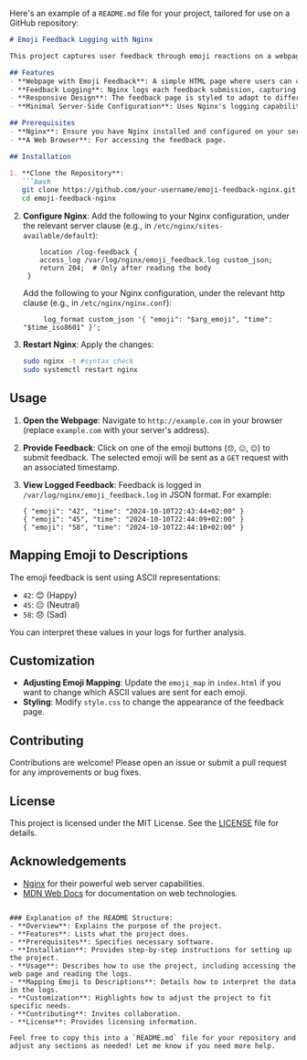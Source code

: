 Here's an example of a `README.md` file for your project, tailored for use on a GitHub repository:

```markdown
# Emoji Feedback Logging with Nginx

This project captures user feedback through emoji reactions on a webpage and logs it using Nginx. Users can click on emoji buttons (e.g., 😞, 😐, 😊) to provide feedback, which is then sent as a `GET` request to an Nginx server endpoint. Nginx logs the feedback data in a structured JSON format for further analysis.

## Features
- **Webpage with Emoji Feedback**: A simple HTML page where users can click on emoji buttons to provide feedback.
- **Feedback Logging**: Nginx logs each feedback submission, capturing details like the emoji and the time of submission.
- **Responsive Design**: The feedback page is styled to adapt to different screen sizes, ensuring usability across devices.
- **Minimal Server-Side Configuration**: Uses Nginx's logging capabilities to handle feedback without the need for additional backend services.

## Prerequisites
- **Nginx**: Ensure you have Nginx installed and configured on your server.
- **A Web Browser**: For accessing the feedback page.

## Installation

1. **Clone the Repository**:
   ```bash
   git clone https://github.com/your-username/emoji-feedback-nginx.git
   cd emoji-feedback-nginx
   ```

2. **Configure Nginx**:
   Add the following to your Nginx configuration, under the relevant server clause (e.g., in `/etc/nginx/sites-available/default`):
   ```nginx
       location /log-feedback {
       access_log /var/log/nginx/emoji_feedback.log custom_json;
       return 204;  # Only after reading the body
    }
   ```

   Add the following to your Nginx configuration, under the relevant http clause (e.g., in `/etc/nginx/nginx.conf`):
   ```nginx
        log_format custom_json '{ "emoji": "$arg_emoji", "time": "$time_iso8601" }';
   ```

3. **Restart Nginx**:
   Apply the changes:
   ```bash
   sudo nginx -t #syntax check
   sudo systemctl restart nginx
   ```

## Usage

1. **Open the Webpage**:
   Navigate to `http://example.com` in your browser (replace `example.com` with your server's address).

2. **Provide Feedback**:
   Click on one of the emoji buttons (`😞`, `😐`, `😊`) to submit feedback. The selected emoji will be sent as a `GET` request with an associated timestamp.

3. **View Logged Feedback**:
   Feedback is logged in `/var/log/nginx/emoji_feedback.log` in JSON format. For example:
   ```
   { "emoji": "42", "time": "2024-10-10T22:43:44+02:00" }
   { "emoji": "45", "time": "2024-10-10T22:44:09+02:00" }
   { "emoji": "58", "time": "2024-10-10T22:44:10+02:00" }
   ```

## Mapping Emoji to Descriptions
The emoji feedback is sent using ASCII representations:
- `42`: 😊 (Happy)
- `45`: 😐 (Neutral)
- `58`: 😞 (Sad)

You can interpret these values in your logs for further analysis.

## Customization
- **Adjusting Emoji Mapping**: Update the `emoji_map` in `index.html` if you want to change which ASCII values are sent for each emoji.
- **Styling**: Modify `style.css` to change the appearance of the feedback page.

## Contributing
Contributions are welcome! Please open an issue or submit a pull request for any improvements or bug fixes.

## License
This project is licensed under the MIT License. See the [LICENSE](LICENSE) file for details.

## Acknowledgements
- [Nginx](https://nginx.org/) for their powerful web server capabilities.
- [MDN Web Docs](https://developer.mozilla.org/) for documentation on web technologies.

```

### Explanation of the README Structure:
- **Overview**: Explains the purpose of the project.
- **Features**: Lists what the project does.
- **Prerequisites**: Specifies necessary software.
- **Installation**: Provides step-by-step instructions for setting up the project.
- **Usage**: Describes how to use the project, including accessing the web page and reading the logs.
- **Mapping Emoji to Descriptions**: Details how to interpret the data in the logs.
- **Customization**: Highlights how to adjust the project to fit specific needs.
- **Contributing**: Invites collaboration.
- **License**: Provides licensing information.

Feel free to copy this into a `README.md` file for your repository and adjust any sections as needed! Let me know if you need more help.
